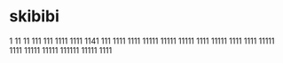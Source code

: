 # skibibi
1
11
11
111
111
1111
1111
1141
111
1111
1111
11111
11111
11111
1111
11111
1111
1111
11111
1111
11111
11111
111111
11111
1111
